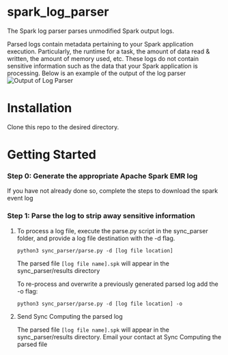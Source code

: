 # spark_log_parser
The Spark log parser parses unmodified Spark output logs.

Parsed logs contain metadata pertaining to your Spark application execution. Particularly, the runtime for a task, the amount of data read & written, the amount of memory used, etc. These logs do not contain
sensitive information such as the data that your Spark application is processing. Below is an example of the output of the log parser
![Output of Log Parser](https://github.com/synccomputingcode/spark_log_parser/blob/main/docs/output.png)

# Installation
Clone this repo to the desired directory.

# Getting Started
### Step 0: Generate the appropriate Apache Spark EMR log
If you have not already done so, complete the steps to download the spark event log

### Step 1: Parse the log to strip away sensitive information
1. To process a log file, execute the parse.py script in the sync_parser folder, and provide a
log file destination with the -d flag.

    `python3 sync_parser/parse.py -d [log file location]`

    The parsed file `[log file name].spk` will appear in the sync_parser/results directory
    
    To re-process and overwrite a previously generated parsed log add the -o flag:

    `python3 sync_parser/parse.py -d [log file location] -o`

3. Send Sync Computing the parsed log

    The parsed file `[log file name].spk` will appear in the sync_parser/results directory. Email
your contact at Sync Computing the parsed file